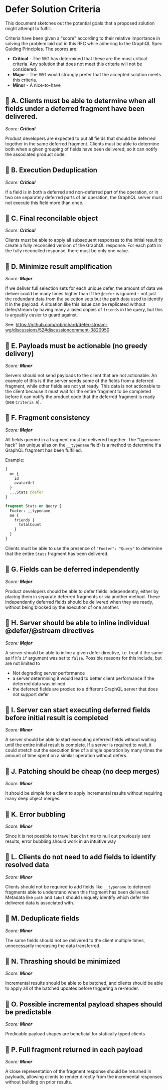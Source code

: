 # Defer Solution Criteria

This document sketches out the potential goals that a proposed solution might
attempt to fulfill.

Criteria have been given a "score" according to their relative importance in
solving the problem laid out in this RFC while adhering to the GraphQL Spec
Guiding Principles. The scores are:

- **Critical** - The WG has determined that these are the most critical
  criteria. Any solution that does not meet this criteria will not be
  considered.
- **Major** - The WG would strongly prefer that the accepted solution meets this
  criteria.
- **Minor** - A nice-to-have

## 🎯 A. Clients must be able to determine when all fields under a deferred fragment have been delivered.

_Score: **Critical**_

Product developers are expected to put all fields that should be deferred
together in the same deferred fragment. Clients must be able to determine both
when a given grouping of fields have been delivered, so it can notify the
associated product code.

## 🎯 B. Execution Deduplication

_Score: **Critical**_

If a field is in both a deferred and non-deferred part of the operation, or in
two ore separately deferred parts of an operation, the GraphQL server must not
execute this field more than once.

## 🎯 C. Final reconcilable object

_Score: **Critical**_

Clients must be able to apply all subsequent responses to the initial result to
create a fully reconciled version of the GraphQL response. For each path in the
fully reconciled response, there must be only one value.

## 🎯 D. Minimize result amplification

_Score: **Major**_

If we deliver full selection sets for each unique defer, the amount of data we
deliver could be many times higher than if the `@defer` is ignored - not just
the redundant data from the selection sets but the path data used to identify it
in the payload. A situation like this issue can be replicated without
defer/stream by having many aliased copies of `friends` in the query, but this
is arguably easier to guard against.

See:
https://github.com/robrichard/defer-stream-wg/discussions/52#discussioncomment-3820950

## 🎯 E. Payloads must be actionable (no greedy delivery)

_Score: **Minor**_

Servers should not send payloads to the client that are not actionable. An
example of this is if the server sends some of the fields from a deferred
fragment, while other fields are not yet ready. This data is not actionable to
the client because it must wait for the entire fragment to be completed before
it can notify the product code that the deferred fragment is ready (see
`Criteria A`).

## 🎯 F. Fragment consistency

_Score: **Major**_

All fields queried in a fragment must be delivered together. The "typename hack"
(an unique alias on the `__typename` field) is a method to determine if a
GraphQL fragment has been fulfilled.

Example:

```graphql
{
  me {
    id
    avatarUrl
  }
  ...Stats @defer
}

fragment Stats on Query {
  Footer: __typename
  me {
    friends {
      totalCount
    }
  }
}
```

Clients must be able to use the presence of `"Footer": "Query"` to determine
that the entire `Stats` fragment has been delivered.

## 🎯 G. Fields can be deferred independently

_Score: **Major**_

Product developers should be able to defer fields independently, either by
placing them in separate deferred fragments or via another method. These
independently deferred fields should be delivered when they are ready, without
being blocked by the execution of one another.

## 🎯 H. Server should be able to inline individual @defer/@stream directives

_Score: **Major**_

A server should be able to inline a given defer directive, i.e. treat it the
same as if it's `if` argument was set to `false`. Possible reasons for this
include, but are not limited to

- Not degrading server performance
- a server determining it would lead to better client performance if the
  deferred data was inlined
- the deferred fields are proxied to a different GraphQL server that does not
  support defer

## 🎯 I. Server can start executing deferred fields before initial result is completed

_Score: **Minor**_

A server should be able to start executing deferred fields without waiting until
the entire initial result is complete. If a server is required to wait, it could
stretch out the execution time of a single operation by many times the amount of
time spent on a similar operation without defers.

## 🎯 J. Patching should be cheap (no deep merges)

_Score: **Minor**_

It should be simple for a client to apply incremental results without requiring
many deep object merges.

## 🎯 K. Error bubbling

_Score: **Minor**_

Since it is not possible to travel back in time to null out previously sent
results, error bubbling should work in an intuitive way

## 🎯 L. Clients do not need to add fields to identify resolved data

_Score: **Minor**_

Clients should not be required to add fields like `__typename` to deferred
fragments able to understand when this fragment has been delivered. Metadata
like `path` and `label` should uniquely identify which defer the delivered data
is associated with.

## 🎯 M. Deduplicate fields

_Score: **Minor**_

The same fields should not be delivered to the client multiple times,
unnecessarily increasing the data transferred.

## 🎯 N. Thrashing should be minimized

_Score: **Minor**_

Incremental results should be able to be batched, and clients should be able to
apply all of the batched updates before triggering a re-render.

## 🎯 O. Possible incremental payload shapes should be predictable

_Score: **Minor**_

Predicable payload shapes are beneficial for statically typed clients

## 🎯 P. Full fragment returned in each payload

_Score: **Minor**_

A close representation of the fragment response should be returned in payloads,
allowing clients to render directly from the incremental responses without
building on prior results.
